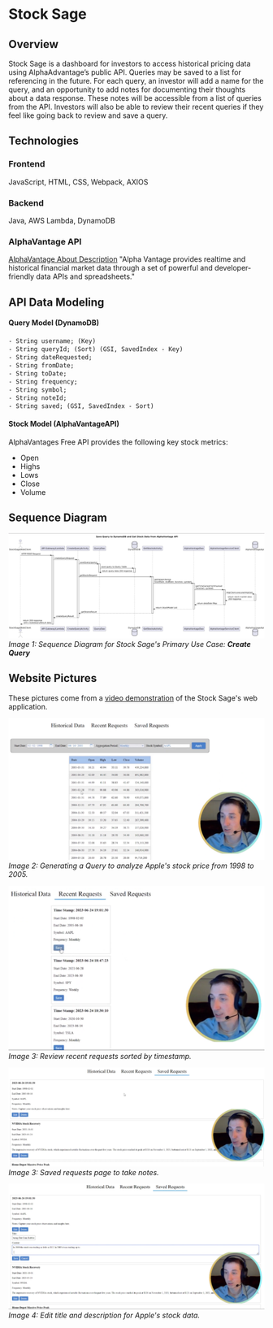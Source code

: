 # Stock Sage

## Overview

Stock Sage is a dashboard for investors to access historical pricing data using AlphaAdvantage’s public API.
Queries may be saved to a list for referencing in the future. For each query, an investor will add a name for the query, and an opportunity to add notes for documenting their thoughts about a data response. These notes will be accessible from a list of queries from the API.
Investors will also be able to review their recent queries if they feel like going back to review and save a query.

## Technologies

### Frontend

JavaScript, HTML, CSS, Webpack, AXIOS

### Backend

Java, AWS Lambda, DynamoDB

### AlphaVantage API

[AlphaVantage About Description](https://www.alphavantage.co/#about)
"Alpha Vantage provides realtime and historical financial market data through a set of powerful and developer-friendly data APIs and spreadsheets."

## API Data Modeling

#### Query Model (DynamoDB)

    - String username; (Key)
    - String queryId; (Sort) (GSI, SavedIndex - Key)
    - String dateRequested;
    - String fromDate;
    - String toDate;
    - String frequency;
    - String symbol;
    - String noteId;
    - String saved; (GSI, SavedIndex - Sort)

#### Stock Model (AlphaVantageAPI)

AlphaVantages Free API provides the following key stock metrics:

- Open
- Highs
- Lows
- Close
- Volume

## Sequence Diagram

![CreateQuerySequenceDiagram](resources/readme-images/create-query-sequence-diagram.png)
_Image 1: Sequence Diagram for Stock Sage's Primary Use Case: **Create Query**_

## Website Pictures

These pictures come from a [video demonstration](https://www.youtube.com/watch?v=rZTtFd0rAr0) of the Stock Sage's web application.

![AnalyzingAppleStock](resources/readme-images/stock-sage-demo-picture-1.png)
_Image 2: Generating a Query to analyze Apple's stock price from 1998 to 2005._

![ReviewingRecentQueries](resources/readme-images/stock-sage-demo-picture-2.png)
_Image 3: Review recent requests sorted by timestamp._

![ReviewingSavedQueries](resources/readme-images/stock-sage-demo-picture-3.png)
_Image 3: Saved requests page to take notes._

![UpdateASavedQuery](resources/readme-images/stock-sage-demo-picture-4.png)
_Image 4: Edit title and description for Apple's stock data._
